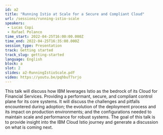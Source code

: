 ```yaml
---
id: a2
title: "Running Istio at Scale for a Secure and Compliant Cloud"
url: /sessions/running-istio-scale
speakers:
 - Lucas Copi
 - Rafael Polanco
time_start: 2022-04-25T16:00:00.000Z
time_end: 2022-04-25T16:35:00.000Z
session_type: Presentation
track: Getting started
track_slug: getting-started
language: English
block: a
slot: 2
slides: a2-RunningIstioScale.pdf
video: https://youtu.be/pqhbuT7srjo
---
```


This talk will discuss how IBM leverages Istio as the bedrock of its Cloud for Financial Services. Providing a performant, secure, and compliant control plane for its core systems. It will discuss the challenges and pitfalls encountered during adoption; the evolution of the deployment process and its impact on production environments; and the configurations needed to maintain scale and performance for robust systems. The goal of this talk is to provide insight into the IBM Cloud Istio journey and generate a discussion on what is coming next.